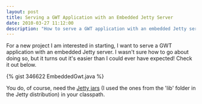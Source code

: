 ```yaml
---
layout: post
title: Serving a GWT Application with an Embedded Jetty Server
date: 2010-03-27 11:12:00
description: "How to serve a GWT application with an embedded Jetty server."
---
```


For a new project I am interested in starting, I want to serve a GWT application with an embedded Jetty server. I wasn't sure how to go about doing so, but it turns out it's easier than I could ever have expected! Check it out below.

{% gist 346622 EmbeddedGwt.java %}

You do, of course, need the [Jetty jars](http://download.eclipse.org/jetty/) (I used the ones from the 'lib' folder in the Jetty distribution) in your classpath.

